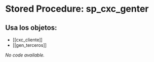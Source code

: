 # Stored Procedure: sp_cxc_genter

## Usa los objetos:
- [[cxc_cliente]]
- [[gen_terceros]]

*No code available.*
